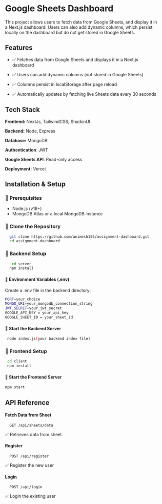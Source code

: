 
# Google Sheets Dashboard 
This project allows users to fetch data from Google Sheets,  and display it in a Next.js dashboard. Users can also add dynamic columns, which persist locally on the dashboard but do not get stored in Google Sheets.


## Features

- ✅  Fetches data from Google Sheets and displays it in a Next.js dashboard

- ✅ Users can add dynamic columns (not stored in Google Sheets)

- ✅ Columns persist in localStorage after page reload

- ✅ Automatically updates by fetching live Sheets data every 30 seconds


## Tech Stack

**Frontend:** NextJs, TailwindCSS, ShadcnUI

**Backend:** Node, Express

**Database:** MongoDB

**Authentication**: JWT

**Google Sheets API**: Read-only access

**Deployment:** Vercel


## Installation & Setup

### 🔹 Prerequisites
- Node.js (v18+)
- MongoDB Atlas or a local MongoDB instance


### 🔹 Clone the Repository

```bash
  git clone https://github.com/animesh156/assignment-dashboard.git
  cd assignment-dashboard
```
### 🔹 Backend Setup

```bash
   cd server
  npm install
  ```
#### 🔹 Environment Variables (.env)
Create a .env file in the backend directory:

```bash
PORT=your_choice
MONGO_URI=your_mongodb_connection_string
JWT_SECRET=your_jwt_secret
GOOGLE_API_KEY = your_api_key
GOOGLE_SHEET_ID = your_sheet_id
```

#### 🔹 Start the Backend Server
```bash
 node index.js(your backend index file)
 ```

### 🔹 Frontend Setup
```bash
 cd client
 npm install
 ```



#### 🔹 Start the Frontend Server
```bash
npm start
```










## API Reference

#### Fetch Data from Sheet

```http
  GET /api/sheets/data
```
✅ Retrieves data from sheet.


#### Register

```http
  POST /api/register
```

✅ Register the new user



#### Login

```http
  POST /api/login
```

✅ Login the existing user
